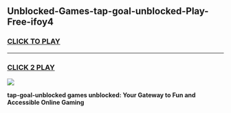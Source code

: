 
## Unblocked-Games-tap-goal-unblocked-Play-Free-ifoy4
<h3>
<a href="https://premium76.site?title=tap-goal-unblocked&ref=17A">CLICK TO PLAY</a></h3>
<hr>

<h3>
<a href="https://premium76.site?title=tap-goal-unblocked&ref=17A">CLICK 2 PLAY</a>
  
</h3>

<a href="https://premium76.site?title=tap-goal-unblocked&ref=17A"><img src="https://clearcache.store/games.png"></a>


**tap-goal-unblocked games unblocked: Your Gateway to Fun and Accessible Online Gaming**
